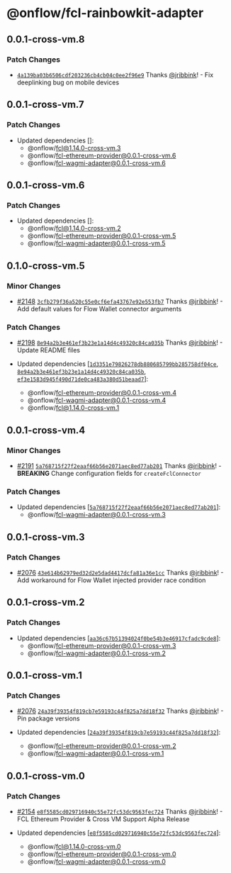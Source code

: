 # @onflow/fcl-rainbowkit-adapter

## 0.0.1-cross-vm.8

### Patch Changes

- [`4a139ba03b6506cdf203236cb4cb04c0ee2f96e9`](https://github.com/onflow/fcl-js/commit/4a139ba03b6506cdf203236cb4cb04c0ee2f96e9) Thanks [@jribbink](https://github.com/jribbink)! - Fix deeplinking bug on mobile devices

## 0.0.1-cross-vm.7

### Patch Changes

- Updated dependencies []:
  - @onflow/fcl@1.14.0-cross-vm.3
  - @onflow/fcl-ethereum-provider@0.0.1-cross-vm.6
  - @onflow/fcl-wagmi-adapter@0.0.1-cross-vm.6

## 0.0.1-cross-vm.6

### Patch Changes

- Updated dependencies []:
  - @onflow/fcl@1.14.0-cross-vm.2
  - @onflow/fcl-ethereum-provider@0.0.1-cross-vm.5
  - @onflow/fcl-wagmi-adapter@0.0.1-cross-vm.5

## 0.1.0-cross-vm.5

### Minor Changes

- [#2148](https://github.com/onflow/fcl-js/pull/2148) [`3cfb279f36a520c55e0cf6efa43767e92e553fb7`](https://github.com/onflow/fcl-js/commit/3cfb279f36a520c55e0cf6efa43767e92e553fb7) Thanks [@jribbink](https://github.com/jribbink)! - Add default values for Flow Wallet connector arguments

### Patch Changes

- [#2198](https://github.com/onflow/fcl-js/pull/2198) [`8e94a2b3e461ef3b23e1a14d4c49320c84ca035b`](https://github.com/onflow/fcl-js/commit/8e94a2b3e461ef3b23e1a14d4c49320c84ca035b) Thanks [@jribbink](https://github.com/jribbink)! - Update README files

- Updated dependencies [[`1d3351e79826278db880685799bb285758df04ce`](https://github.com/onflow/fcl-js/commit/1d3351e79826278db880685799bb285758df04ce), [`8e94a2b3e461ef3b23e1a14d4c49320c84ca035b`](https://github.com/onflow/fcl-js/commit/8e94a2b3e461ef3b23e1a14d4c49320c84ca035b), [`ef3e1583d945f490d71de0ca483a380d51beaad7`](https://github.com/onflow/fcl-js/commit/ef3e1583d945f490d71de0ca483a380d51beaad7)]:
  - @onflow/fcl-ethereum-provider@0.0.1-cross-vm.4
  - @onflow/fcl-wagmi-adapter@0.0.1-cross-vm.4
  - @onflow/fcl@1.14.0-cross-vm.1

## 0.0.1-cross-vm.4

### Minor Changes

- [#2191](https://github.com/onflow/fcl-js/pull/2191) [`5a768715f27f2eaaf66b56e2071aec8ed77ab201`](https://github.com/onflow/fcl-js/commit/5a768715f27f2eaaf66b56e2071aec8ed77ab201) Thanks [@jribbink](https://github.com/jribbink)! - **BREAKING** Change configuration fields for `createFclConnector`

### Patch Changes

- Updated dependencies [[`5a768715f27f2eaaf66b56e2071aec8ed77ab201`](https://github.com/onflow/fcl-js/commit/5a768715f27f2eaaf66b56e2071aec8ed77ab201)]:
  - @onflow/fcl-wagmi-adapter@0.0.1-cross-vm.3

## 0.0.1-cross-vm.3

### Patch Changes

- [#2076](https://github.com/onflow/fcl-js/pull/2076) [`43e614b62979ed32d2e5dad4417dcfa81a36e1cc`](https://github.com/onflow/fcl-js/commit/43e614b62979ed32d2e5dad4417dcfa81a36e1cc) Thanks [@jribbink](https://github.com/jribbink)! - Add workaround for Flow Wallet injected provider race condition

## 0.0.1-cross-vm.2

### Patch Changes

- Updated dependencies [[`aa36c67b51394024f0be54b3e46917cfadc9cde8`](https://github.com/onflow/fcl-js/commit/aa36c67b51394024f0be54b3e46917cfadc9cde8)]:
  - @onflow/fcl-ethereum-provider@0.0.1-cross-vm.3
  - @onflow/fcl-wagmi-adapter@0.0.1-cross-vm.2

## 0.0.1-cross-vm.1

### Patch Changes

- [#2076](https://github.com/onflow/fcl-js/pull/2076) [`24a39f39354f819cb7e59193c44f825a7dd18f32`](https://github.com/onflow/fcl-js/commit/24a39f39354f819cb7e59193c44f825a7dd18f32) Thanks [@jribbink](https://github.com/jribbink)! - Pin package versions

- Updated dependencies [[`24a39f39354f819cb7e59193c44f825a7dd18f32`](https://github.com/onflow/fcl-js/commit/24a39f39354f819cb7e59193c44f825a7dd18f32)]:
  - @onflow/fcl-ethereum-provider@0.0.1-cross-vm.2
  - @onflow/fcl-wagmi-adapter@0.0.1-cross-vm.1

## 0.0.1-cross-vm.0

### Patch Changes

- [#2154](https://github.com/onflow/fcl-js/pull/2154) [`e8f5585cd029716940c55e72fc53dc9563fec724`](https://github.com/onflow/fcl-js/commit/e8f5585cd029716940c55e72fc53dc9563fec724) Thanks [@jribbink](https://github.com/jribbink)! - FCL Ethereum Provider & Cross VM Support Alpha Release

- Updated dependencies [[`e8f5585cd029716940c55e72fc53dc9563fec724`](https://github.com/onflow/fcl-js/commit/e8f5585cd029716940c55e72fc53dc9563fec724)]:
  - @onflow/fcl@1.14.0-cross-vm.0
  - @onflow/fcl-ethereum-provider@0.0.1-cross-vm.0
  - @onflow/fcl-wagmi-adapter@0.0.1-cross-vm.0